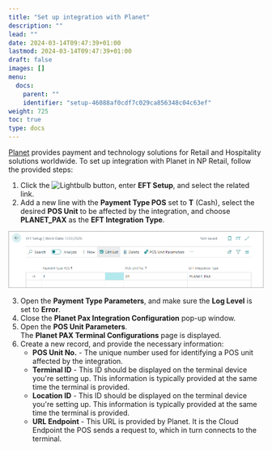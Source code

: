 ```yaml
---
title: "Set up integration with Planet"
description: ""
lead: ""
date: 2024-03-14T09:47:39+01:00
lastmod: 2024-03-14T09:47:39+01:00
draft: false
images: []
menu:
  docs:
    parent: ""
    identifier: "setup-46088af0cdf7c029ca856348c04c63ef"
weight: 725
toc: true
type: docs
---
```


[<ins>Planet<ins>](https://www.weareplanet.com/) provides payment and technology solutions for Retail and Hospitality solutions worldwide. To set up integration with Planet in NP Retail, follow the provided steps: 

1. Click the ![Lightbulb](Lightbulb_icon.PNG) button, enter **EFT Setup**, and select the related link.      
2. Add a new line with the **Payment Type POS** set to **T** (Cash), select the desired **POS Unit** to be affected by the integration, and choose **PLANET_PAX** as the **EFT Integration Type**. 

  ![planet_integration](Images/planet_integration.PNG)

3. Open the **Payment Type Parameters**, and make sure the **Log Level** is set to **Error**. 
4. Close the **Planet Pax Integration Configuration** pop-up window.
5. Open the **POS Unit Parameters**.     
   The **Planet PAX Terminal Configurations** page is displayed.
6. Create a new record, and provide the necessary information:  
   - **POS Unit No.** - The unique number used for identifying a POS unit affected by the integration.
   - **Terminal ID** - This ID should be displayed on the terminal device you're setting up. This information is typically provided at the same time the terminal is provided.
   - **Location ID** - This ID should be displayed on the terminal device you're setting up. This information is typically provided at the same time the terminal is provided.
   - **URL Endpoint** - This URL is provided by Planet. It is the Cloud Endpoint the POS sends a request to, which in turn connects to the terminal.